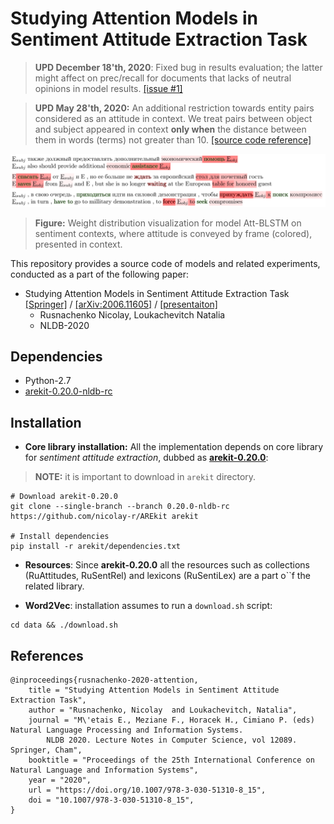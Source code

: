 # Studying Attention Models in Sentiment Attitude Extraction Task

> **UPD December 18'th, 2020**: Fixed bug in results evaluation; the latter might affect on prec/recall for documents that lacks of neutral opinions in model results. [[issue #1]](https://github.com/nicolay-r/attitude-extraction-with-attention/issues/1) 

> **UPD May 28'th, 2020:** An additional restriction towards entity pairs considered as an attitude in context. We treat pairs between object and subject appeared in context **only when** the distance between them in words (terms) not greater than 10. [[source code reference]](https://github.com/nicolay-r/attitude-extraction-with-attention/blob/058e779a82a076089e3c961cfab996c62066ee41/experiments/rusentrel/neutrals.py#L180)

![](docs/frames.png)
> **Figure:** Weight distribution visualization for model Att-BLSTM 
on sentiment contexts, where attitude is conveyed 
by frame (colored), presented in context.

This repository provides a source code of models and related experiments, conducted as a part of the following paper:

* Studying Attention Models in Sentiment Attitude Extraction Task 
[[Springer]](https://doi.org/10.1007/978-3-030-51310-8_15) /
[[arXiv:2006.11605]](https://arxiv.org/abs/2006.11605) /
[[presentaiton]](docs/nldb_2020_slides.pdf)
    * Rusnachenko Nicolay, Loukachevitch Natalia
    * NLDB-2020

## Dependencies

* Python-2.7
* [arekit-0.20.0-nldb-rc](https://github.com/nicolay-r/AREkit/tree/0.20.0-nldb-rc)

## Installation

* **Core library installation:** All the implementation depends on 
core library for *sentiment attitude extraction*, 
dubbed as [**arekit-0.20.0**](https://github.com/nicolay-r/AREkit/blob/0.20.0-nldb-rc/README.md):
> **NOTE:** it is important to download in ``arekit`` directory.
```
# Download arekit-0.20.0
git clone --single-branch --branch 0.20.0-nldb-rc https://github.com/nicolay-r/AREkit arekit

# Install dependencies
pip install -r arekit/dependencies.txt
```
* **Resources**: Since **arekit-0.20.0** all the resources such as collections 
(RuAttitudes, RuSentRel) and lexicons 
(RuSentiLex) are a part o``f the related library.

* **Word2Vec**: installation assumes to run a ``download.sh`` script:
```
cd data && ./download.sh
```

## References

```
@inproceedings{rusnachenko-2020-attention,
    title = "Studying Attention Models in Sentiment Attitude Extraction Task",
    author = "Rusnachenko, Nicolay  and Loukachevitch, Natalia",
    journal = "M\'etais E., Meziane F., Horacek H., Cimiano P. (eds) Natural Language Processing and Information Systems. 
        NLDB 2020. Lecture Notes in Computer Science, vol 12089. Springer, Cham",
    booktitle = "Proceedings of the 25th International Conference on Natural Language and Information Systems",
    year = "2020",
    url = "https://doi.org/10.1007/978-3-030-51310-8_15",
    doi = "10.1007/978-3-030-51310-8_15",
}
```
